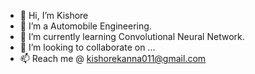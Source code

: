 - 👋 Hi, I’m Kishore
- 👀 I’m a Automobile Engineering.
- 🌱 I’m currently learning Convolutional Neural Network.
- 💞️ I’m looking to collaborate on ...
- 📫 Reach me @ kishorekanna011@gmail.com

<!---
KishoreKanna011/KishoreKanna011 is a ✨ special ✨ repository because its `README.md` (this file) appears on your GitHub profile.
You can click the Preview link to take a look at your changes.
--->
